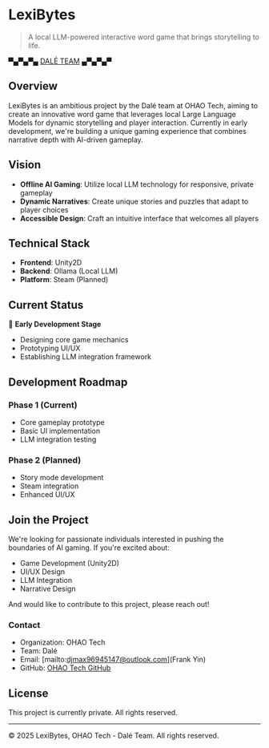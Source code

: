 # LexiBytes

> A local LLM-powered interactive word game that brings storytelling to life.

▀▄▀▄▀▄ [DALÉ TEAM](https://github.com/orgs/OhaoTech/teams/dale) ▄▀▄▀▄▀

## Overview

LexiBytes is an ambitious project by the Dalé team at OHAO Tech, aiming to create an innovative word game that leverages local Large Language Models for dynamic storytelling and player interaction. Currently in early development, we're building a unique gaming experience that combines narrative depth with AI-driven gameplay.

## Vision

- **Offline AI Gaming**: Utilize local LLM technology for responsive, private gameplay
- **Dynamic Narratives**: Create unique stories and puzzles that adapt to player choices
- **Accessible Design**: Craft an intuitive interface that welcomes all players

## Technical Stack

- **Frontend**: Unity2D
- **Backend**: Ollama (Local LLM)
- **Platform**: Steam (Planned)

## Current Status

🚧 **Early Development Stage**

- Designing core game mechanics
- Prototyping UI/UX
- Establishing LLM integration framework

## Development Roadmap

### Phase 1 (Current)

- Core gameplay prototype
- Basic UI implementation
- LLM integration testing

### Phase 2 (Planned)

- Story mode development
- Steam integration
- Enhanced UI/UX

## Join the Project

We're looking for passionate individuals interested in pushing the boundaries of AI gaming. If you're excited about:

- Game Development (Unity2D)
- UI/UX Design
- LLM Integration
- Narrative Design

And would like to contribute to this project, please reach out!

### Contact

- Organization: OHAO Tech
- Team: Dalé
- Email: [mailto:djmax96945147@outlook.com](Frank Yin)
- GitHub: [OHAO Tech GitHub](https://github.com/OhaoTech)

## License

This project is currently private. All rights reserved.

---

© 2025 LexiBytes, OHAO Tech - Dalé Team. All rights reserved.

